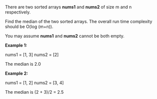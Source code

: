 
There are two sorted arrays  **nums1**  and  **nums2**  of size m and n respectively.

Find the median of the two sorted arrays. The overall run time complexity should be O(log (m+n)).

You may assume  **nums1**  and  **nums2** cannot be both empty.

**Example 1:**

nums1 = [1, 3]
nums2 = [2]

The median is 2.0

**Example 2:**

nums1 = [1, 2]
nums2 = [3, 4]

The median is (2 + 3)/2 = 2.5